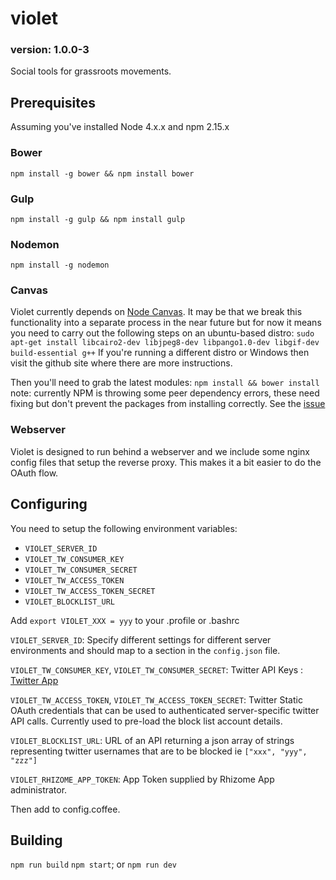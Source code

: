 # violet 
### version: 1.0.0-3
Social tools for grassroots movements.
## Prerequisites ##
Assuming you've installed Node 4.x.x and npm 2.15.x

### Bower ###
`npm install -g bower && npm install bower`

### Gulp ###

`npm install -g gulp && npm install gulp`

### Nodemon ###
`npm install -g nodemon`

### Canvas ###
Violet currently depends on [Node Canvas](https://github.com/Automattic/node-canvas). It may be that we break this functionality into a separate process in the near future but for now it means you need to carry out the following steps on an ubuntu-based distro:
`sudo apt-get install libcairo2-dev libjpeg8-dev libpango1.0-dev libgif-dev build-essential g++`
If you're running a different distro or Windows then visit the github site where there are more instructions.

Then you'll need to grab the latest modules:
`npm install && bower install`
note: currently NPM is throwing some peer dependency errors, these need fixing but don't prevent the packages from installing correctly. See the [issue](https://github.com/coders-for-corbyn/violet/issues/5)

### Webserver ###
Violet is designed to run behind a webserver and we include some nginx config files that setup the reverse proxy. This makes it a bit easier to do the OAuth flow.

## Configuring ##
You need to setup the following environment variables: 
- `VIOLET_SERVER_ID` 
- `VIOLET_TW_CONSUMER_KEY`
- `VIOLET_TW_CONSUMER_SECRET` 
- `VIOLET_TW_ACCESS_TOKEN`
- `VIOLET_TW_ACCESS_TOKEN_SECRET` 
- `VIOLET_BLOCKLIST_URL`
 
Add `export VIOLET_XXX = yyy` to your .profile or .bashrc

`VIOLET_SERVER_ID`: 
Specify different settings for different server environments and should map to a section in the `config.json` file.

`VIOLET_TW_CONSUMER_KEY`, `VIOLET_TW_CONSUMER_SECRET`: 
Twitter API Keys : [Twitter App](https://apps.twitter.com)

`VIOLET_TW_ACCESS_TOKEN`, `VIOLET_TW_ACCESS_TOKEN_SECRET`: 
Twitter Static OAuth credentials that can be used to authenticated server-specific twitter API calls. Currently used to pre-load the block list account details.

`VIOLET_BLOCKLIST_URL`: 
URL of an API returning a json array of strings representing twitter usernames that are to be blocked ie `["xxx", "yyy", "zzz"]`

`VIOLET_RHIZOME_APP_TOKEN`:
App Token supplied by Rhizome App administrator.

Then add to config.coffee.
## Building ##
`npm run build`
`npm start`; or
`npm run dev`
